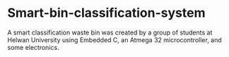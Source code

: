 # Smart-bin-classification-system
A smart classification waste bin was created by a group of students at Helwan University using Embedded C, an Atmega 32 microcontroller, and some electronics.
